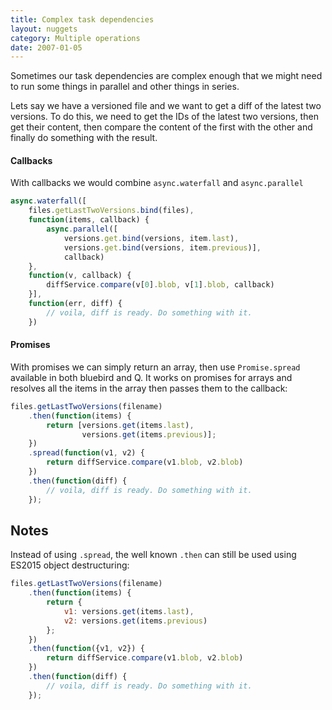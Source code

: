 ```yaml
---
title: Complex task dependencies
layout: nuggets
category: Multiple operations
date: 2007-01-05
---
```


Sometimes our task dependencies are complex enough that we might need to
run some things in parallel and other things in series.

Lets say we have a versioned file and we want to get a diff of the latest two 
versions. To do this, we need to get the IDs of the latest two versions, then 
get their content, then compare the content of the first with the other and
finally do something with the result.

#### Callbacks

With callbacks we would combine `async.waterfall` and `async.parallel`

```js
async.waterfall([
	files.getLastTwoVersions.bind(files),
	function(items, callback) {
		async.parallel([
			versions.get.bind(versions, item.last),
			versions.get.bind(versions, item.previous)],
			callback)
	}, 
	function(v, callback) {
		diffService.compare(v[0].blob, v[1].blob, callback)
	}], 
	function(err, diff) {
		// voila, diff is ready. Do something with it.
	})
```

#### Promises

With promises we can simply return an array, then use `Promise.spread` 
available in both bluebird and Q. It works on promises for arrays and resolves
all the items in the array then passes them to the callback:

```js
files.getLastTwoVersions(filename)
    .then(function(items) {
        return [versions.get(items.last), 
        	    versions.get(items.previous)];
    })
    .spread(function(v1, v2) { 
        return diffService.compare(v1.blob, v2.blob)
    })
    .then(function(diff) {
        // voila, diff is ready. Do something with it.
    });
```

## Notes

Instead of using `.spread`, the well known `.then` can still be used 
using ES2015 object destructuring:

```js
files.getLastTwoVersions(filename)
    .then(function(items) {
        return {
            v1: versions.get(items.last), 
            v2: versions.get(items.previous)
        };
    })
    .then(function({v1, v2}) { 
        return diffService.compare(v1.blob, v2.blob)
    })
    .then(function(diff) {
        // voila, diff is ready. Do something with it.
    });
```